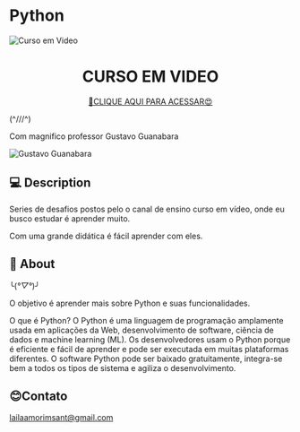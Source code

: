 # Python
![Curso em Video](https://www.cursoemvideo.com/wp-content/uploads/2019/08/cursoemvideo-logo.png)

<h1 align="center">CURSO EM VIDEO</h1>

<div align="center">

[🔗CLIQUE AQUI PARA ACESSAR😍](https://www.cursoemvideo.com/)

</div>


(^///^) <p> Com magnifico professor Gustavo Guanabara</p>

![Gustavo Guanabara](https://www.cursoemvideo.com/wp-content/uploads/2019/08/guana6.png)
## 💻 Description

<p>Series de desafios postos pelo o canal de ensino curso em vídeo, onde eu busco estudar é aprender muito.</p>

<p>Com uma grande didática é fácil aprender com eles.</p>

## 📖 About 
╰(*°▽°*)╯

<p> O objetivo é aprender mais sobre Python e suas funcionalidades.

O que é Python?
O Python é uma linguagem de programação amplamente usada em aplicações da Web, 
desenvolvimento de software, ciência de dados e machine learning (ML). Os desenvolvedores usam o 
Python porque é eficiente e fácil de aprender e pode ser executada em muitas plataformas diferentes. 
O software Python pode ser baixado gratuitamente, integra-se bem a todos os tipos de sistema e agiliza o desenvolvimento.
     
</p>

</p>
<p>
     

## 😊Contato
lailaamorimsant@gmail.com